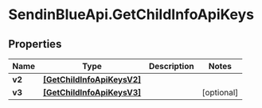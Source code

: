 # SendinBlueApi.GetChildInfoApiKeys

## Properties
Name | Type | Description | Notes
------------ | ------------- | ------------- | -------------
**v2** | [**[GetChildInfoApiKeysV2]**](GetChildInfoApiKeysV2.md) |  | 
**v3** | [**[GetChildInfoApiKeysV3]**](GetChildInfoApiKeysV3.md) |  | [optional] 


